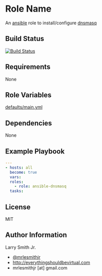 # Role Name

An [ansible] role to install/configure [dnsmasq]

## Build Status

[![Build Status](https://travis-ci.org/mrlesmithjr/ansible-dnsmasq.svg?branch=master)](https://travis-ci.org/mrlesmithjr/ansible-dnsmasq)

## Requirements

None

## Role Variables

[defaults/main.yml](defaults/main.yml)

## Dependencies

None

## Example Playbook

```yaml
---
- hosts: all
  become: true
  vars:
  roles:
    - role: ansible-dnsmasq
  tasks:
```

## License

MIT

## Author Information

Larry Smith Jr.

-   [@mrlesmithjr]
-   <http://everythingshouldbevirtual.com>
-   mrlesmithjr [at] gmail.com

[@mrlesmithjr]: https://www.twitter.com/mrlesmithjr

[ansible]: https://ansible.com

[dnsmasq]: http://www.thekelleys.org.uk/dnsmasq/doc.html
